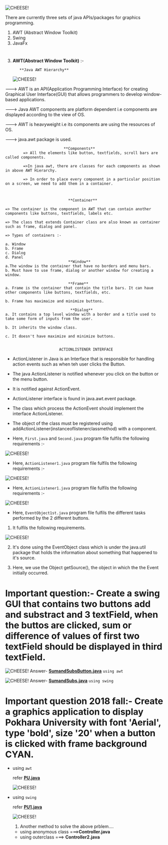 ![CHEESE!](isha11.jpg)

There are currently three sets of java APIs/packages for graphics programming.

1.  AWT (Abstract Window Toolkit)
2.  Swing
3.  JavaFx

#

3.  **AWT(Abstract Window Toolkit)** :-

           **Java AWT Hierarchy**

    ![CHEESE!](awt.png)

---> AWT is an API(Application Programming Interface) for creating Graphical User Interface(GUI) that allows programmers to develop window-based applications.

---> Java AWT components are platform dependent i.e components are displayed according to the view of OS.

---> AWT is heavyweight i.e its components are using the resources of OS.

---> java.awt package is used.

                              **Components**
            => All the elements like button, textfields, scroll bars are called components.

            =>In java awt, there are classes for each components as shown in above AWT Hierarchy.

            => In order to place every component in a particular position on a screen, we need to add them in a container.

#

                                **Container**

    => The container is the component in AWT that can contain another components like buttons, textfields, labels etc.

    => The class that extends Container class are also known as container such as frame, dialog and panel.

    => Types of containers :-

    a. Window
    b. Frame
    c. Dialog
    d. Panel
                                **Window**
    a.The window is the container that have no borders and menu bars.
    b. Must have to use frame, dialog or another window for creating a window.

                                **Frame**
    a. Frame is the container that contain the title bars. It can have other components like buttons, textfields, etc.

    b. Frame has maximaize and minimize buttons.

                                 **Dialog**
    a. It contains a top level window with a border and a title used to take some form of inputs from the user.

    b. It inherits the window class.

    c. It doesn't have maximize and minimize buttons.


                            ACTIONLISTENER INTERFACE

- ActionListener in Java is an Interface that is responsible for handling action events such as when teh user clicks the Button.

* The java ActionListener is notified whenever you click on the button or the menu button.

* It is notified against ActionEvent.
* ActionListener interface is found in java.awt.event package.
* The class which process the ActionEvent should implement the interface ActionListener.
* The object of the class must be registered using addActionListener(instanceoflistenerclassmethod) with a component.

* Here, `First.java` and `Second.java` program file fulfils the following requirements :-

![CHEESE!](awt1st.png)

- Here, `ActionListener1.java` program file fulfils the following requirements :-

![CHEESE!](actionlistner.png)

- Here, `ActionListener1.java` program file fulfils the following requirements :-

![CHEESE!](act22.png)

- Here, `EventObject1st.java` program file fulfils the different tasks performed by the 2 different buttons.

1. It fulfils the following requirements.

![CHEESE!](2button.png)

2. It's done using the EventObject class which is under the java.util package that holds the information about something that happened to it's source.

3. Here, we use the Object getSource(), the object in which the the Event initially occurred.

# Important question:- Create a swing GUI that contains two buttons add and substract and 3 textField, when the buttos are clicked, sum or difference of values of first two textField should be displayed in third textField.

![CHEESE!](sumsubs.png)
Answer- **<u>SumandSubsButton.java</u>** `using awt`

![CHEESE!](button.png)
Answer- **<u>SumandSubs.java</u>** `using swing`

# Important question 2018 fall:- Create a graphics application to display Pokhara University with font 'Aerial', type 'bold', size '20' when a button is clicked with frame background CYAN.

- using `awt`

  refer **<u>PU.java</u>**

  ![CHEESE!](clr.png)

* using `swing`

  refer **<u>PU1.java</u>**

  ![CHEESE!](swing.png)

  1. Another method to solve the above prblem....

  - using anonymous class ===>**Controller.java**

  * using outerclass ===> **Controller2.java**
